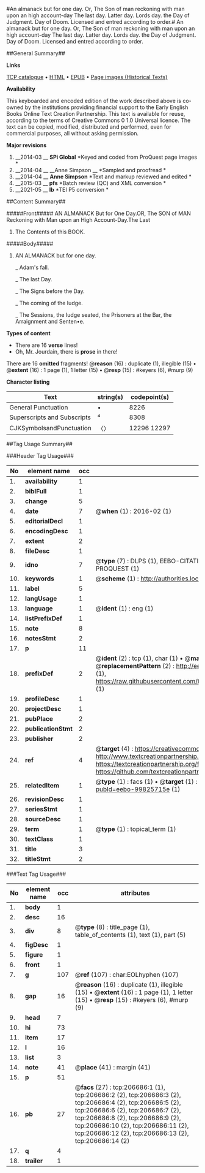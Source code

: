 #An almanack but for one day. Or, The Son of man reckoning with man upon an high account-day The last day. Latter day. Lords day. the Day of Judgment. Day of Doom. Licensed and entred according to order.#
An almanack but for one day. Or, The Son of man reckoning with man upon an high account-day The last day. Latter day. Lords day. the Day of Judgment. Day of Doom. Licensed and entred according to order.

##General Summary##

**Links**

[TCP catalogue](http://www.ota.ox.ac.uk/tcp/)  • 
[HTML](http://tei.it.ox.ac.uk/tcp/Texts-HTML/free/B17/B17054.html)  • 
[EPUB](http://tei.it.ox.ac.uk/tcp/Texts-EPUB/free/B17/B17054.epub) • 
[Page images (Historical Texts)](https://historicaltexts.jisc.ac.uk/eebo-99825715e)

**Availability**

This keyboarded and encoded edition of the work described above is co-owned by the
    institutions providing financial support to the Early English Books Online Text Creation
    Partnership. This text is available for reuse, according to the terms of  Creative Commons 0 1.0 Universal
    licence. The text can be copied, modified, distributed and performed, even for commercial
    purposes, all without asking permission.

**Major revisions**

1. __2014-03 __ __SPi Global__ *Keyed and coded from ProQuest page images *
1. __2014-04 __ __Anne Simpson __ *Sampled and proofread *
1. __2014-04 __ __Anne Simpson__ *Text and markup reviewed and edited *
1. __2015-03 __ __pfs__ *Batch review (QC) and XML conversion *
1. __2021-05 __ __lb__ *TEI P5 conversion *

##Content Summary##

#####Front#####
AN ALMANACK But for One Day.OR, The SON of MAN Reckoning with Man upon an High Account-Day.The
Last 
1. The Contents of this BOOK.

#####Body#####

1. AN ALMANACK but for one day.

    _ Adam's fall.

    _ The last Day.

    _ The Signs before the Day.

    _ The coming of the Iudge.

    _ The Sessions, the Iudge seated, the Prisoners at the Bar, the Arraignment and Senten•e.

**Types of content**

  * There are 16 **verse** lines!
  * Oh, Mr. Jourdain, there is **prose** in there!

There are 16 **omitted** fragments! 
 @__reason__ (16) : duplicate (1), illegible (15)  •  @__extent__ (16) : 1 page (1), 1 letter (15)  •  @__resp__ (15) : #keyers (6), #murp (9)

**Character listing**


|Text|string(s)|codepoint(s)|
|---|---|---|
|General Punctuation|•|8226|
|Superscripts             and Subscripts|⁴|8308|
|CJKSymbolsandPunctuation|〈〉|12296 12297|

##Tag Usage Summary##

###Header Tag Usage###

|No|element name|occ|attributes|
|---|---|---|---|
|1.|__availability__|1||
|2.|__biblFull__|1||
|3.|__change__|5||
|4.|__date__|7| @__when__ (1) : 2016-02 (1)|
|5.|__editorialDecl__|1||
|6.|__encodingDesc__|1||
|7.|__extent__|2||
|8.|__fileDesc__|1||
|9.|__idno__|7| @__type__ (7) : DLPS (1), EEBO-CITATION (1), VID (1), EEBO-PROQUEST (1), STC (2), PROQUEST (1)|
|10.|__keywords__|1| @__scheme__ (1) : http://authorities.loc.gov/ (1)|
|11.|__label__|5||
|12.|__langUsage__|1||
|13.|__language__|1| @__ident__ (1) : eng (1)|
|14.|__listPrefixDef__|1||
|15.|__note__|8||
|16.|__notesStmt__|2||
|17.|__p__|11||
|18.|__prefixDef__|2| @__ident__ (2) : tcp (1), char (1)  •  @__matchPattern__ (2) : ([0-9\-]+):([0-9IVX]+) (1), (.+) (1)  •  @__replacementPattern__ (2) : http://eebo.chadwyck.com/downloadtiff?vid=$1&page=$2 (1), https://raw.githubusercontent.com/textcreationpartnership/Texts/master/tcpchars.xml#$1 (1)|
|19.|__profileDesc__|1||
|20.|__projectDesc__|1||
|21.|__pubPlace__|2||
|22.|__publicationStmt__|2||
|23.|__publisher__|2||
|24.|__ref__|4| @__target__ (4) : https://creativecommons.org/publicdomain/zero/1.0/ (1), http://www.textcreationpartnership.org/docs/. (1), https://textcreationpartnership.org/faq/#faq05 (1), https://github.com/textcreationpartnership (1)|
|25.|__relatedItem__|1| @__type__ (1) : facs (1)  •  @__target__ (1) : https://data.historicaltexts.jisc.ac.uk/view?pubId=eebo-99825715e (1)|
|26.|__revisionDesc__|1||
|27.|__seriesStmt__|1||
|28.|__sourceDesc__|1||
|29.|__term__|1| @__type__ (1) : topical_term (1)|
|30.|__textClass__|1||
|31.|__title__|3||
|32.|__titleStmt__|2||


###Text Tag Usage###

|No|element name|occ|attributes|
|---|---|---|---|
|1.|__body__|1||
|2.|__desc__|16||
|3.|__div__|8| @__type__ (8) : title_page (1), table_of_contents (1), text (1), part (5)|
|4.|__figDesc__|1||
|5.|__figure__|1||
|6.|__front__|1||
|7.|__g__|107| @__ref__ (107) : char:EOLhyphen (107)|
|8.|__gap__|16| @__reason__ (16) : duplicate (1), illegible (15)  •  @__extent__ (16) : 1 page (1), 1 letter (15)  •  @__resp__ (15) : #keyers (6), #murp (9)|
|9.|__head__|7||
|10.|__hi__|73||
|11.|__item__|17||
|12.|__l__|16||
|13.|__list__|3||
|14.|__note__|41| @__place__ (41) : margin (41)|
|15.|__p__|51||
|16.|__pb__|27| @__facs__ (27) : tcp:206686:1 (1), tcp:206686:2 (2), tcp:206686:3 (2), tcp:206686:4 (2), tcp:206686:5 (2), tcp:206686:6 (2), tcp:206686:7 (2), tcp:206686:8 (2), tcp:206686:9 (2), tcp:206686:10 (2), tcp:206686:11 (2), tcp:206686:12 (2), tcp:206686:13 (2), tcp:206686:14 (2)|
|17.|__q__|4||
|18.|__trailer__|1||
